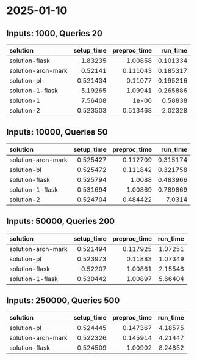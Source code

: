 # 2025-01-10

## Inputs: 1000, Queries 20

| solution           |   setup_time |   preproc_time |   run_time |
|:-------------------|-------------:|---------------:|-----------:|
| solution-flask     |     1.83235  |       1.00858  |   0.101334 |
| solution-aron-mark |     0.52141  |       0.111043 |   0.185317 |
| solution-pl        |     0.521434 |       0.11077  |   0.195216 |
| solution-1-flask   |     5.19265  |       1.09941  |   0.265886 |
| solution-1         |     7.56408  |       1e-06    |   0.58838  |
| solution-2         |     0.523503 |       0.513468 |   2.02328  |

## Inputs: 10000, Queries 50

| solution           |   setup_time |   preproc_time |   run_time |
|:-------------------|-------------:|---------------:|-----------:|
| solution-aron-mark |     0.525427 |       0.112709 |   0.315174 |
| solution-pl        |     0.525472 |       0.111842 |   0.321758 |
| solution-flask     |     0.525794 |       1.0088   |   0.483966 |
| solution-1-flask   |     0.531694 |       1.00869  |   0.789869 |
| solution-2         |     0.524704 |       0.484422 |   7.0314   |

## Inputs: 50000, Queries 200

| solution           |   setup_time |   preproc_time |   run_time |
|:-------------------|-------------:|---------------:|-----------:|
| solution-aron-mark |     0.521494 |       0.117925 |    1.07251 |
| solution-pl        |     0.523973 |       0.11883  |    1.07349 |
| solution-flask     |     0.52207  |       1.00861  |    2.15546 |
| solution-1-flask   |     0.530442 |       1.00897  |    5.66404 |

## Inputs: 250000, Queries 500

| solution           |   setup_time |   preproc_time |   run_time |
|:-------------------|-------------:|---------------:|-----------:|
| solution-pl        |     0.524445 |       0.147367 |    4.18575 |
| solution-aron-mark |     0.522326 |       0.145914 |    4.21447 |
| solution-flask     |     0.524509 |       1.00902  |    8.24852 |